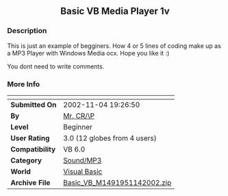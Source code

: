 ﻿<div align="center">

## Basic VB Media Player 1v


</div>

### Description

This is just an example of begginers. How 4 or 5 lines of coding make up as a MP3 Player with Windows Media ocx. Hope you like it :)

You dont need to write comments.
 
### More Info
 


<span>             |<span>
---                |---
**Submitted On**   |2002-11-04 19:26:50
**By**             |[Mr\. CR/\\P](https://github.com/Planet-Source-Code/PSCIndex/blob/master/ByAuthor/mr-cr-p.md)
**Level**          |Beginner
**User Rating**    |3.0 (12 globes from 4 users)
**Compatibility**  |VB 6\.0
**Category**       |[Sound/MP3](https://github.com/Planet-Source-Code/PSCIndex/blob/master/ByCategory/sound-mp3__1-45.md)
**World**          |[Visual Basic](https://github.com/Planet-Source-Code/PSCIndex/blob/master/ByWorld/visual-basic.md)
**Archive File**   |[Basic\_VB\_M1491951142002\.zip](https://github.com/Planet-Source-Code/mr-cr-p-basic-vb-media-player-1v__1-40411/archive/master.zip)








